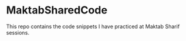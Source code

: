 # MaktabSharedCode

This repo contains the code snippets I have practiced at Maktab Sharif sessions.